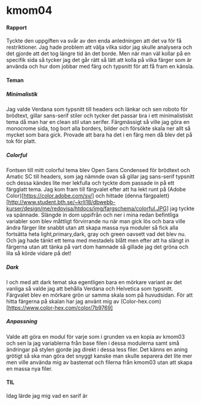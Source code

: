 ---
---
kmom04
=========================

#### Rapport
Tyckte den uppgiften va svår av den enda anledningen att det va för få restriktioner. Jag hade problem att välja vilka sidor jag skulle analysera och det gjorde att det tog längre tid än det borde. Men när man väl kollar på en specifik sida så tycker jag det går rätt så lätt att kolla på vilka färger som är använda och hur dom jobbar med färg och typsnitt för att få fram en känsla.

#### Teman
##### Minimalistik
Jag valde Verdana som typsnitt till headers och länkar och sen roboto för brödtext, gillar sans-serif stiler och tycker det passar bra i ett minimalistiskt tema då man har en clean stil utan serifer. Färgmässigt så ville jag göra en monocrome sida, tog bort alla borders, bilder och försökte skala ner allt så mycket som bara gick. Provade att bara ha det i en färg men då blev det på tok för platt.

##### Colorful
Fontsen till mitt colorful tema blev Open Sans Condensed för brödtext och Amatic SC till headers, som jag nämnde ovan så gillar jag sans-serif typsnitt och dessa kändes lite mer lekfulla och tyckte dom passade in på ett färgglatt tema. Jag kom fram till färgvalet efter att ha lekt runt på (Adobe Color)[https://color.adobe.com/sv/] och hittade (denna färgpalett)[http://www.student.bth.se/~krli18/dbwebb-kurser/design/me/redovisa/htdocs/img/fargschema/colorful.JPG] jag tyckte va spännade. Slängde in dom uppifrån och ner i mina redan befintliga variabler som blev måttligt förvirrande nu när man gick lös och bara ville ändra färger lite snabbt utan att skapa massa nya moduler så fick alla fortsätta heta light,primary,dark, gray och green oavsett vad det blev nu. Och jag hade tänkt ett tema med mestadels blått men efter att ha slängt in färgerna utan att tänka på vart dom hamnade så gillade jag det gröna och lila så körde vidare på det!

##### Dark
I och med att dark temat ska egentligen bara en mörkare variant av det vanliga så valde jag att behålla Verdana och Helvetica som typsnitt. Färgvalet blev en mörkare grön ur samma skala som på huvudsidan. För att hitta färgerna på skalan har jag använt mig av (Color-hex.com)[https://www.color-hex.com/color/7b9769]

##### Anpassning
Valde att göra en modul för varje som i grunden va en kopia av kmom03 och sen la jag variablerna från base filen i dessa modulerna samt små ändringar på stylen gjorde jag direkt i dessa less filer. Det känns en aning grötigt så ska man göra det snyggt kanske man skulle separera det lite mer men ville använda mig av bastemat och filerna från kmom03 utan att skapa en massa nya filer.

#### TIL
Idag lärde jag mig vad en sarif är